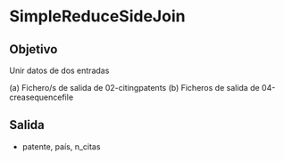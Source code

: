 # SimpleReduceSideJoin


## Objetivo

Unir datos de dos entradas

   (a) Fichero/s de salida de 02-citingpatents
   (b) Ficheros de salida de 04-creasequencefile

## Salida

  * patente, país, n_citas